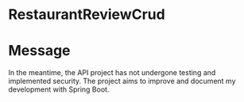# RestaurantReviewCrud
# Message
In the meantime, the API project has not undergone testing and implemented security. The project aims to improve and document my development with Spring Boot.
